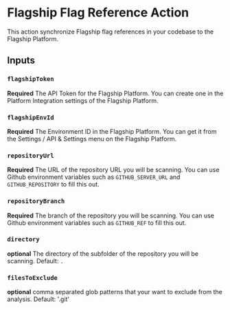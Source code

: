 # Flagship Flag Reference Action

This action synchronize Flagship flag references in your codebase to the Flagship Platform.

## Inputs

### `flagshipToken`

**Required** The API Token for the Flagship Platform. You can create one in the Platform Integration settings of the Flagship Platform.

### `flagshipEnvId`

**Required** The Environment ID in the Flagship Platform. You can get it from the Settings / API & Settings menu on the Flagship Platform.

### `repositoryUrl`

**Required** The URL of the repository URL you will be scanning. You can use Github environment variables such as `GITHUB_SERVER_URL` and `GITHUB_REPOSITORY` to fill this out.

### `repositoryBranch`

**Required** The branch of the repository you will be scanning. You can use Github environment variables such as `GITHUB_REF` to fill this out.

### `directory`

**optional** The directory of the subfolder of the repository you will be scanning. Default: `.`

### `filesToExclude`

**optional** comma separated glob patterns that your want to exclude from the analysis. Default: '.git'
